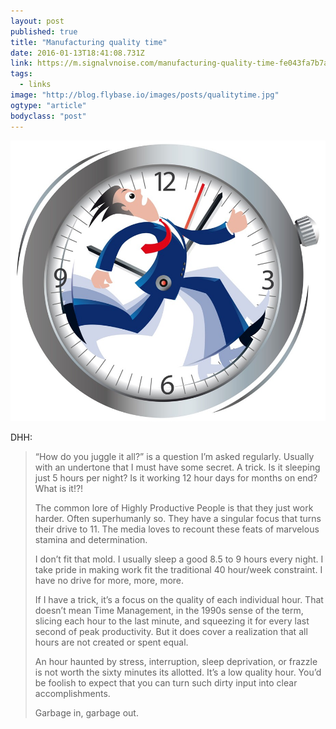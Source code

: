 ```yaml
---
layout: post 
published: true 
title: "Manufacturing quality time" 
date: 2016-01-13T18:41:08.731Z 
link: https://m.signalvnoise.com/manufacturing-quality-time-fe043fa7b7a1#.41pvzmdss 
tags:
  - links
image: "http://blog.flybase.io/images/posts/qualitytime.jpg"
ogtype: "article"
bodyclass: "post"
---
```


<div><div class="image splash">
	<img src="/images/posts/qualitytime.jpg" />
</div></div>

DHH:

> “How do you juggle it all?” is a question I’m asked regularly. Usually with an undertone that I must have some secret. A trick. Is it sleeping just 5 hours per night? Is it working 12 hour days for months on end? What is it!?!
> 
> The common lore of Highly Productive People is that they just work harder. Often superhumanly so. They have a singular focus that turns their drive to 11. The media loves to recount these feats of marvelous stamina and determination.
> 
> I don’t fit that mold. I usually sleep a good 8.5 to 9 hours every night. I take pride in making work fit the traditional 40 hour/week constraint. I have no drive for more, more, more.
> 
> If I have a trick, it’s a focus on the quality of each individual hour. That doesn’t mean Time Management, in the 1990s sense of the term, slicing each hour to the last minute, and squeezing it for every last second of peak productivity. But it does cover a realization that all hours are not created or spent equal.
> 
> An hour haunted by stress, interruption, sleep deprivation, or frazzle is not worth the sixty minutes its allotted. It’s a low quality hour. You’d be foolish to expect that you can turn such dirty input into clear accomplishments. 
> 
> Garbage in, garbage out.